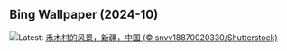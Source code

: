 ## Bing Wallpaper (2024-10)
![](https://www.bing.com/th?id=OHR.NationalDay2024_ZH-CN7026189162_UHD.jpg&w=1000)Latest: [禾木村的风景，新疆，中国 (© snvv18870020330/Shutterstock)](https://www.bing.com/th?id=OHR.NationalDay2024_ZH-CN7026189162_UHD.jpg)